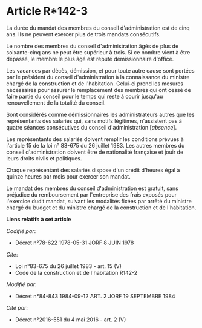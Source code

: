 # Article R*142-3

La durée du mandat des membres du conseil d'administration est de cinq ans. Ils ne peuvent exercer plus de trois mandats
consécutifs.

Le nombre des membres du conseil d'administration âgés de plus de soixante-cinq ans ne peut être supérieur à trois. Si ce
nombre vient à être dépassé, le membre le plus âgé est réputé démissionnaire d'office.

Les vacances par décès, démission, et pour toute autre cause sont portées par le président du conseil d'administration à la
connaissance du ministre chargé de la construction et de l'habitation. Celui-ci prend les mesures nécessaires pour assurer le
remplacement des membres qui ont cessé de faire partie du conseil pour le temps qui reste à courir jusqu'au renouvellement de
la totalité du conseil.

Sont considérés comme démissionnaires les administrateurs autres que les représentants des salariés qui, sans motifs
légitimes, n'assistent pas à quatre séances consécutives du conseil d'administration [*absence*].

Les représentants des salariés doivent remplir les conditions prévues à l'article 15 de la loi n° 83-675 du 26 juillet 1983.
Les autres membres du conseil d'administration doivent être de nationalité française et jouir de leurs droits civils et
politiques.

Chaque représentant des salariés dispose d'un crédit d'heures égal à quinze heures par mois pour exercer son mandat.

Le mandat des membres du conseil d'administration est gratuit, sans préjudice du remboursement par l'entreprise des frais
exposés pour l'exercice dudit mandat, suivant les modalités fixées par arrêté du ministre chargé du budget et du ministre
chargé de la construction et de l'habitation.

**Liens relatifs à cet article**

_Codifié par_:

  - Décret n°78-622 1978-05-31 JORF 8 JUIN 1978

_Cite_:

  - Loi n°83-675 du 26 juillet 1983 - art. 15 (V)
  - Code de la construction et de l'habitation R142-2

_Modifié par_:

  - Décret n°84-843 1984-09-12 ART. 2 JORF 19 SEPTEMBRE 1984

_Cité par_:

  - Décret n°2016-551 du 4 mai 2016 - art. 2 (V)
